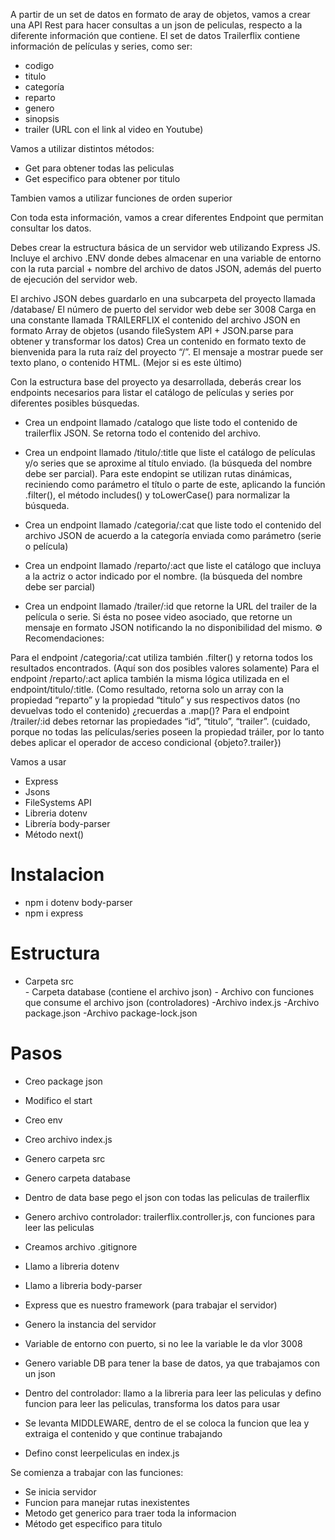 A partir de un set de datos en formato de aray de objetos, vamos a crear una API Rest para hacer consultas a un json de peliculas, respecto a la diferente información que contiene. El set de datos Trailerflix contiene información de películas y series, como ser:
- codigo
- titulo
- categoría
- reparto
- genero
- sinopsis
- trailer (URL con el link al video en Youtube)

Vamos a utilizar distintos métodos:
- Get para obtener todas las peliculas
- Get especifico para obtener por titulo

Tambien vamos a utilizar funciones de orden superior

Con toda esta información, vamos a crear diferentes Endpoint que permitan consultar los datos.

Debes crear la estructura básica de un servidor web utilizando Express JS. Incluye el archivo .ENV donde debes almacenar en una variable de entorno con la ruta parcial + nombre del archivo de datos JSON, además del puerto de ejecución del servidor web.

El archivo JSON debes guardarlo en una subcarpeta del proyecto llamada /database/
El número de puerto del servidor web debe ser 3008
Carga en una constante llamada TRAILERFLIX el contenido del archivo JSON en formato Array de objetos (usando fileSystem API + JSON.parse para obtener y transformar los datos)
Crea un contenido en formato texto de bienvenida para la ruta raíz del proyecto “/”. El mensaje a mostrar puede ser texto plano, o contenido HTML. (Mejor si es este último)

Con la estructura base del proyecto ya desarrollada, deberás crear los endpoints necesarios para listar el catálogo de películas y series por diferentes posibles búsquedas.

* Crea un endpoint llamado /catalogo que liste todo el contenido de trailerflix JSON. Se retorna todo el contenido del archivo.

* Crea un endpoint llamado /titulo/:title que liste el catálogo de películas y/o series que se aproxime al título enviado. (la búsqueda del nombre debe ser parcial). Para este endopint se utilizan rutas dinámicas, reciniendo como parámetro el título o parte de este, aplicando la función .filter(), el método includes() y toLowerCase() para normalizar la búsqueda.


* Crea un endpoint llamado /categoria/:cat que liste todo el contenido del archivo JSON de acuerdo a la categoría enviada como parámetro (serie o película)
* Crea un endpoint llamado /reparto/:act que liste el catálogo que incluya a la actriz o actor indicado por el nombre. (la búsqueda del nombre debe ser parcial)
* Crea un endpoint llamado /trailer/:id que retorne la URL del trailer de la película o serie. Si ésta no posee video asociado, que retorne un mensaje en formato JSON notificando la no disponibilidad del mismo.
⚙️ Recomendaciones:


Para el endpoint /categoria/:cat utiliza también .filter() y retorna todos los resultados encontrados. (Aquí son dos posibles valores solamente)
Para el endpoint /reparto/:act aplica también la misma lógica utilizada en el endpoint/titulo/:title. (Como resultado, retorna solo un array con la propiedad “reparto” y la propiedad “titulo” y sus respectivos datos (no devuelvas todo el contenido) ¿recuerdas a .map()?
Para el endpoint /trailer/:id debes retornar las propiedades “id”, “titulo”, “trailer”. (cuidado, porque no todas las películas/series poseen la propiedad tráiler, por lo tanto debes aplicar el operador de acceso condicional {objeto?.trailer})

Vamos a usar
- Express
- Jsons
- FileSystems API
- Libreria dotenv
- Librería body-parser
- Método next()

# Instalacion
- npm i dotenv body-parser
- npm i express

# Estructura
- Carpeta src  
        - Carpeta database (contiene el archivo json)
        - Archivo con funciones que consume el archivo json (controladores)
-Archivo index.js
-Archivo package.json
-Archivo package-lock.json

# Pasos

- Creo package json
- Modifico el start 
- Creo env
- Creo archivo index.js
- Genero carpeta src
- Genero carpeta database
- Dentro de data base pego el json con todas las peliculas de trailerflix
- Genero archivo controlador: trailerflix.controller.js, con funciones para leer las peliculas
- Creamos archivo .gitignore



- Llamo a libreria dotenv
- Llamo a libreria body-parser
- Express que es nuestro framework (para trabajar el servidor)
- Genero la instancia del servidor
- Variable de entorno con puerto, si no lee la variable le da vlor 3008
- Genero variable DB para tener la base de datos, ya que trabajamos con un json


- Dentro del controlador: llamo a la libreria para leer las peliculas y defino funcion para leer las peliculas, transforma los datos para usar
 
- Se levanta MIDDLEWARE, dentro de el se coloca la funcion que lea y extraiga el contenido y que continue trabajando

- Defino const leerpeliculas en index.js




Se comienza a trabajar con las funciones:

- Se inicia servidor
- Funcion para manejar rutas inexistentes
- Metodo get generico para traer toda la informacion 
- Método get especifico para titulo


